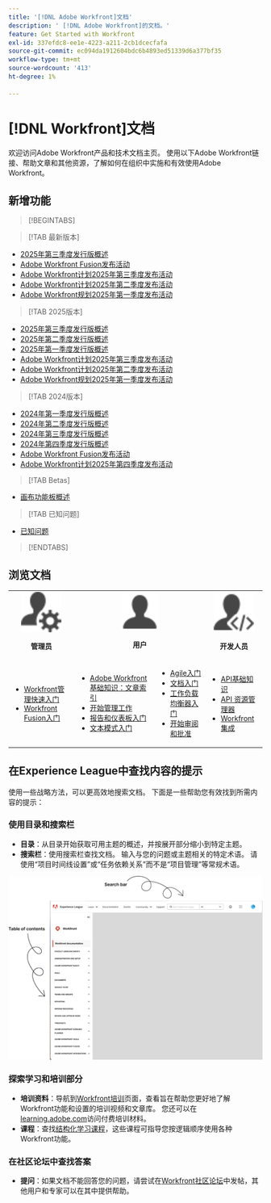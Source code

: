 ```yaml
---
title: '[!DNL Adobe Workfront]文档'
description: ' [!DNL Adobe Workfront]的文档。'
feature: Get Started with Workfront
exl-id: 337efdc8-ee1e-4223-a211-2cb1dcecfafa
source-git-commit: ec094da1912604bdc6b4893ed51339d6a377bf35
workflow-type: tm+mt
source-wordcount: '413'
ht-degree: 1%

---
```


# [!DNL Workfront]文档

欢迎访问Adobe Workfront产品和技术文档主页。 使用以下Adobe Workfront链接、帮助文章和其他资源，了解如何在组织中实施和有效使用Adobe Workfront。

## 新增功能

>[!BEGINTABS]

>[!TAB 最新版本]

* [2025年第三季度发行版概述](/help/quicksilver/product-announcements/product-releases/25-q3-release-activity/25-q3-release-overview.md)
* [Adobe Workfront Fusion发布活动](https://experienceleague.adobe.com/en/docs/workfront-fusion/using/fusion-release-activity/fusion-release-activity)
* [Adobe Workfront计划2025年第三季度发布活动](/help/quicksilver/product-announcements/product-releases/planning-release-activity/planning-release-activity-25-q3.md)
* [Adobe Workfront计划2025年第二季度发布活动](/help/quicksilver/product-announcements/product-releases/planning-release-activity/planning-release-activity-25-q2.md)
* [Adobe Workfront规划2025年第一季度发布活动](/help/quicksilver/product-announcements/product-releases/planning-release-activity/planning-release-activity-25-q1.md)

>[!TAB 2025版本]

* [2025年第三季度发行版概述](/help/quicksilver/product-announcements/product-releases/25-q3-release-activity/25-q3-release-overview.md)
* [2025年第二季度发行版概述](/help/quicksilver/product-announcements/product-releases/25-q2-release-activity/25-q2-release-overview.md)
* [2025年第一季度发行版概述](/help/quicksilver/product-announcements/product-releases/25-q1-release-activity/25-q1-release-overview.md)
* [Adobe Workfront计划2025年第三季度发布活动](/help/quicksilver/product-announcements/product-releases/planning-release-activity/planning-release-activity-25-q3.md)
* [Adobe Workfront计划2025年第二季度发布活动](/help/quicksilver/product-announcements/product-releases/planning-release-activity/planning-release-activity-25-q2.md)
* [Adobe Workfront规划2025年第一季度发布活动](/help/quicksilver/product-announcements/product-releases/planning-release-activity/planning-release-activity-25-q1.md)


>[!TAB 2024版本]

* [2024年第一季度发行版概述](/help/quicksilver/product-announcements/product-releases/24-q1-release-activity/24-q1-release-overview.md)
* [2024年第二季度发行版概述](/help/quicksilver/product-announcements/product-releases/24-q2-release-activity/24-q2-release-overview.md)
* [2024年第三季度发行版概述](/help/quicksilver/product-announcements/product-releases/24-q3-release-activity/24-q3-release-overview.md)
* [2024年第四季度发行版概述](/help/quicksilver/product-announcements/product-releases/24-q4-release-activity/24-q4-release-overview.md)
* [Adobe Workfront Fusion发布活动](https://experienceleague.adobe.com/en/docs/workfront-fusion/using/fusion-release-activity/fusion-release-activity)
* [Adobe Workfront计划2025年第四季度发布活动](/help/quicksilver/product-announcements/product-releases/planning-release-activity/planning-release-activity-24-q4.md)

>[!TAB Betas]

* [画布功能板概述](/help/quicksilver/reports-and-dashboards/dashboards/creating-and-managing-dashboards/canvas-dashboards-overview.md)

>[!TAB 已知问题]

* [已知问题](https://experienceleague.adobe.com/en/docs/workfront-known-issues/issues/overview)


>[!ENDTABS]


## 浏览文档

<table>

<tr>
    <td style="text-align: center;"><img src="assets/admin.svg" style="width: 80px; height: 80px;"><p><b>管理员</b></p></td>
    <td colspan="2" style="text-align: center;"><img src="assets/user.svg" style="width: 75px; height: 75px;"><p><b>用户</b></p></td>
    <td style="text-align: center;"><img src="assets/developer.svg" style="width: 80px; height: 80px;"><p><b>开发人员</b></p></td>
  </tr>
  <tr>
    <td>
    <ul>
    <li><a href="/help/quicksilver/administration-and-setup/get-started-wf-administration/get-started-with-wf-administration.md">Workfront管理快速入门</a></li>
    <li><a href="https://experienceleague.adobe.com/en/docs/workfront-fusion/using/get-started-with-fusion/get-started-fusion-toc">Workfront Fusion入门</li>
    </ul>
 </td>
    <td>
        <ul>
        <li><a href="/help/quicksilver/workfront-basics/workfront-basics.md">Adobe Workfront基础知识：文章索引</a></li>
        <li><a href="/help/quicksilver/manage-work/manage-work.md">开始管理工作</a></li>
        <li><a href="/help/quicksilver/reports-and-dashboards/reports-and-dashboards-overview.md">报告和仪表板入门</a></li>
        <li><a href="/help/quicksilver/reports-and-dashboards/reports/text-mode/text-mode-resources.md">文本模式入门</a></li>
        </ul>
    </td>
    <td><ul>
        <li><a href="/help/quicksilver/agile/agile-overview.md">Agile入门</a></li>
        <li><a href="/help/quicksilver/documents/documents-overview.md">文档入门</a></li>
        <li><a href="/help/quicksilver/resource-mgmt/workload-balancer/workload-balancer.md">工作负载均衡器入门</a></li>
        <li><a href="/help/quicksilver/resource-mgmt/workload-balancer/overview-workload-balancer.md">开始审阅和批准</a></li>
        </ul></td>
    <td><ul>
        <li><a href="/help/quicksilver/wf-api/general/api-basics.md">API基础知识</a></li>
        <li><a href="https://developer.adobe.com/workfront/api-explorer/">API 资源管理器</a></li>
        <li><a href="/help/quicksilver/workfront-integrations-and-apps/workfront-integrations.md">Workfront集成</a></li>
        </ul></td>
  </tr>
</table>

## 在Experience League中查找内容的提示

使用一些战略方法，可以更高效地搜索文档。 下面是一些帮助您有效找到所需内容的提示：

### 使用目录和搜索栏

* **目录**：从目录开始获取可用主题的概述，并按展开部分缩小到特定主题。
* **搜索栏**：使用搜索栏查找文档。 输入与您的问题或主题相关的特定术语。 请使用“项目时间线设置”或“任务依赖关系”而不是“项目管理”等常规术语。

![](assets/exl-site-nav.png)

### 探索学习和培训部分

* **培训资料**：导航到[Workfront培训](https://experienceleague.adobe.com/en/browse/workfront)页面，查看旨在帮助您更好地了解Workfront功能和设置的培训视频和文章库。 您还可以在[learning.adobe.com](https://learning.adobe.com/)访问付费培训材料。
* **课程**：查找[结构化学习课程](https://experienceleague.adobe.com/home?Solution=Workfront#courses)，这些课程可指导您按逻辑顺序使用各种Workfront功能。

### 在社区论坛中查找答案

* **提问**：如果文档不能回答您的问题，请尝试在[Workfront社区论坛](https://experienceleaguecommunities.adobe.com/t5/workfront/ct-p/workfront?profile.language=en)中发帖，其他用户和专家可以在其中提供帮助。
